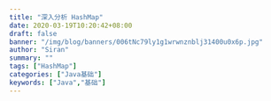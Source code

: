 ```yaml
---
title: "深入分析 HashMap"
date: 2020-03-19T10:20:42+08:00
draft: false
banner: "/img/blog/banners/006tNc79ly1g1wrwnznblj31400u0x6p.jpg"
author: "Siran"
summary: ""
tags: ["HashMap"]
categories: ["Java基础"]
keywords: ["Java","基础"]
---
```


